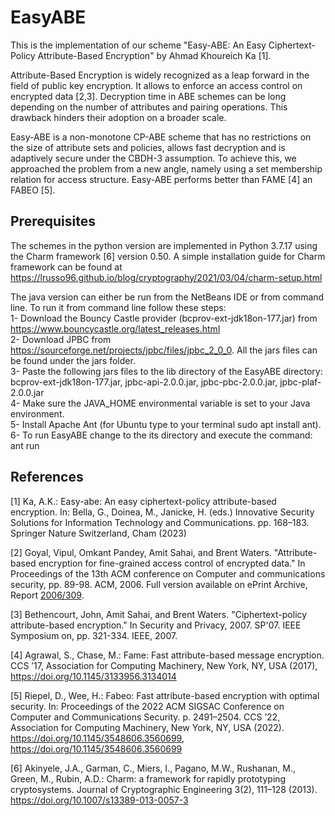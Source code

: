 # EasyABE
This is the implementation of our scheme "Easy-ABE: An Easy Ciphertext-Policy Attribute-Based Encryption" by Ahmad Khoureich Ka [1].

Attribute-Based Encryption is widely recognized as a leap forward in the field of public key encryption. It allows to enforce an access control on encrypted data [2,3]. Decryption time in ABE schemes can be long depending on the number of attributes and pairing operations. This drawback hinders their adoption on a broader scale.

Easy-ABE is a non-monotone CP-ABE scheme that has no restrictions on the size of attribute sets and policies, allows fast decryption and is adaptively secure under the CBDH-3 assumption. To achieve this, we approached the problem from a new angle, namely using a set membership relation for access structure. Easy-ABE performs better than FAME [4] an FABEO [5].

## Prerequisites
The schemes in the python version are implemented in Python 3.7.17 using the Charm framework [6] version 0.50.
A simple installation guide for Charm framework can be found at https://lrusso96.github.io/blog/cryptography/2021/03/04/charm-setup.html

The java version can either be run from the NetBeans IDE or from command line.
To run it from command line follow these steps:<br/> 
1- Download the Bouncy Castle provider (bcprov-ext-jdk18on-177.jar) from https://www.bouncycastle.org/latest_releases.html<br/>
2- Download JPBC from https://sourceforge.net/projects/jpbc/files/jpbc_2_0_0. All the jars files can be found under the jars folder.<br/>
3- Paste the following jars files to the lib directory of the EasyABE directory: bcprov-ext-jdk18on-177.jar, jpbc-api-2.0.0.jar, jpbc-pbc-2.0.0.jar, jpbc-plaf-2.0.0.jar<br/>
4- Make sure the JAVA_HOME environmental variable is set to your Java environment.<br/>
5- Install Apache Ant (for Ubuntu type to your terminal sudo apt install ant).<br/>
6- To run EasyABE change to the its directory and execute the command: ant run

## References

[1] Ka, A.K.: Easy-abe: An easy ciphertext-policy attribute-based encryption. In: Bella, G., Doinea, M., Janicke, H. (eds.) Innovative Security Solutions for Information Technology and Communications. pp. 168–183. Springer Nature Switzerland, Cham (2023)

[2] Goyal, Vipul, Omkant Pandey, Amit Sahai, and Brent Waters. "Attribute-based encryption for fine-grained access control of encrypted data." In Proceedings of the 13th ACM conference on Computer and communications security, pp. 89-98. ACM, 2006. Full version available on ePrint Archive, Report [2006/309](https://eprint.iacr.org/2006/309).

[3] Bethencourt, John, Amit Sahai, and Brent Waters. "Ciphertext-policy attribute-based encryption." In Security and Privacy, 2007. SP'07. IEEE Symposium on, pp. 321-334. IEEE, 2007.

[4] Agrawal, S., Chase, M.: Fame: Fast attribute-based message encryption. CCS ’17, Association for Computing Machinery, New York, NY, USA (2017), https://doi.org/10.1145/3133956.3134014

[5] Riepel, D., Wee, H.: Fabeo: Fast attribute-based encryption with optimal security. In: Proceedings of the 2022 ACM SIGSAC Conference on Computer and Communications Security. p. 2491–2504. CCS ’22, Association for Computing Machinery, New York, NY, USA (2022). https://doi.org/10.1145/3548606.3560699, https://doi.org/10.1145/3548606.3560699

[6] Akinyele, J.A., Garman, C., Miers, I., Pagano, M.W., Rushanan, M., Green, M., Rubin, A.D.: Charm: a framework for rapidly prototyping cryptosystems. Journal of Cryptographic Engineering 3(2), 111–128 (2013). https://doi.org/10.1007/s13389-013-0057-3
